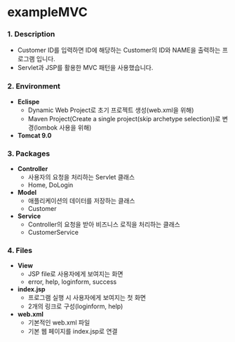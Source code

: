 # exampleMVC

### **1. Description**
* Customer ID를 입력하면 ID에 해당하는 Customer의 ID와 NAME을 출력하는 프로그램 입니다.
* Servlet과 JSP를 활용한 MVC 패턴을 사용했습니다.


### **2. Environment**
* **Eclispe**
  + Dynamic Web Project로 초기 프로젝트 생성(web.xml을 위해)
  + Maven Project(Create a single project(skip archetype selection))로 변경(lombok 사용을 위해)
* **Tomcat 9.0**


### **3. Packages**
* **Controller**
  + 사용자의 요청을 처리하는 Servlet 클래스
  + Home, DoLogin
* **Model**
  + 애플리케이션의 데이터를 저장하는 클래스
  + Customer
* **Service**
  + Controller의 요청을 받아 비즈니스 로직을 처리하는 클래스
  + CustomerService

### **4. Files**
* **View**
  + JSP file로 사용자에게 보여지는 화면
  + error, help, loginform, success
* **index.jsp**
  + 프로그램 실행 시 사용자에게 보여지는 첫 화면
  + 2개의 링크로 구성(loginform, help)
* **web.xml**
  + 기본적인 web.xml 파일
  + 기본 웹 페이지를 index.jsp로 연결
